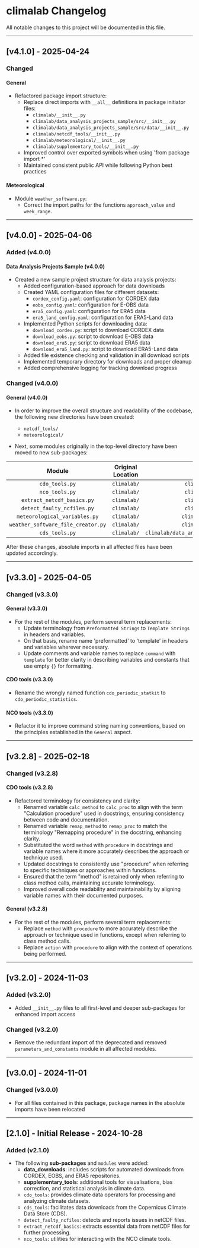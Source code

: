 # climalab Changelog

All notable changes to this project will be documented in this file.

---

## [v4.1.0] - 2025-04-24

### Changed

#### **General**

- Refactored package import structure:
  - Replace direct imports with `__all__` definitions in package initiator files:
    - `climalab/__init__.py`
    - `climalab/data_analysis_projects_sample/src/__init__.py`
    - `climalab/data_analysis_projects_sample/src/data/__init__.py`
    - `climalab/netcdf_tools/__init__.py`
    - `climalab/meteorological/__init__.py`
    - `climalab/supplementary_tools/__init__.py`
  - Improved control over exported symbols when using 'from package import *'
  - Maintained consistent public API while following Python best practices

#### **Meteorological**

- Module `weather_software.py`:
  - Correct the import paths for the functions `approach_value` and `week_range`.

---

## [v4.0.0] - 2025-04-06

### Added (v4.0.0)

#### **Data Analysis Projects Sample** (v4.0.0)

- Created a new sample project structure for data analysis projects:
  - Added configuration-based approach for data downloads
  - Created YAML configuration files for different datasets:
    - `cordex_config.yaml`: configuration for CORDEX data
    - `eobs_config.yaml`: configuration for E-OBS data
    - `era5_config.yaml`: configuration for ERA5 data
    - `era5_land_config.yaml`: configuration for ERA5-Land data
  - Implemented Python scripts for downloading data:
    - `download_cordex.py`: script to download CORDEX data
    - `download_eobs.py`: script to download E-OBS data
    - `download_era5.py`: script to download ERA5 data
    - `download_era5_land.py`: script to download ERA5-Land data
  - Added file existence checking and validation in all download scripts
  - Implemented temporary directory for downloads and proper cleanup
  - Added comprehensive logging for tracking download progress

### Changed (v4.0.0)

#### **General** (v4.0.0)

- In order to improve the overall structure and readability of the codebase, the following new directories have been created:
  - `netcdf_tools/`
  - `meteorological/`

- Next, some modules originally in the top-level directory have been moved to new sub-packages:

| Module | Original Location | New Location | New module name |
|:------:|:-----------------:|:------------:|:---------------:|
| `cdo_tools.py` | `climalab/` | `climalab/netcdf_tools/` | `cdo_tools.py` |
| `nco_tools.py` | `climalab/` | `climalab/netcdf_tools/` | `nco_tools.py` |
| `extract_netcdf_basics.py` | `climalab/` | `climalab/netcdf_tools/` | `extract_basics.py` |
| `detect_faulty_ncfiles.py` | `climalab/` | `climalab/netcdf_tools/` | `detect_faulty.py` |
| `meteorological_variables.py` | `climalab/` | `climalab/meteorological/` | `variables.py` |
| `weather_software_file_creator.py` | `climalab/` | `climalab/meteorological/` | `weather_software.py` |
| `cds_tools.py` | `climalab/` | `climalab/data_analysis_projects_sample/src/data/` | `cds_tools.py` |

After these changes, absolute imports in all affected files have been updated accordingly.

---

## [v3.3.0] - 2025-04-05

### Changed (v3.3.0)

#### **General** (v3.3.0)

- For the rest of the modules, perform several term replacements:
  - Update terminology from `Preformatted Strings` to `Template Strings` in headers and variables.
  - On that basis, rename name 'preformatted' to 'template' in headers and variables wherever necessary.
  - Update comments and variable names to replace `command` with `template` for better clarity in describing variables and constants that use empty `{}` for formatting.

#### **CDO tools** (v3.3.0)

- Rename the wrongly named function `cdo_periodic_statkit` to `cdo_periodic_statistics`.

#### **NCO tools** (v3.3.0)

- Refactor it to improve command string naming conventions, based on the principles established in the `General` aspect.

---

## [v3.2.8] - 2025-02-18

### Changed (v3.2.8)

#### **CDO tools** (v3.2.8)

- Refactored terminology for consistency and clarity:
  - Renamed variable `calc_method` to `calc_proc` to align with the term "Calculation procedure" used in docstrings, ensuring consistency between code and documentation.
  - Renamed variable `remap_method` to `remap_proc` to match the terminology "Remapping procedure" in the docstring, enhancing clarity.
  - Substituted the word `method` with `procedure` in docstrings and variable names where it more accurately describes the approach or technique used.
  - Updated docstrings to consistently use "procedure" when referring to specific techniques or approaches within functions.
  - Ensured that the term "method" is retained only when referring to class method calls, maintaining accurate terminology.
  - Improved overall code readability and maintainability by aligning variable names with their documented purposes.

#### **General** (v3.2.8)

- For the rest of the modules, perform several term replacements:
  - Replace `method` with `procedure` to more accurately describe the approach or technique used in functions, except when referring to class method calls.
  - Replace `action` with `procedure` to align with the context of operations being performed.

---

## [v3.2.0] - 2024-11-03

### Added (v3.2.0)

- Added `__init__.py` files to all first-level and deeper sub-packages for enhanced import access

### Changed (v3.2.0)

- Remove the redundant import of the deprecated and removed `parameters_and_constants` module in all affected modules.

---

## [v3.0.0] - 2024-11-01

### Changed (v3.0.0)

- For all files contained in this package, package names in the absolute imports have been relocated

---

## [2.1.0] - Initial Release - 2024-10-28

### Added (v2.1.0)

- The following **sub-packages** and `modules` were added:
  - **data_downloads**: includes scripts for automated downloads from CORDEX, EOBS, and ERA5 repositories.
  - **supplementary_tools**: additional tools for visualisations, bias correction, and statistical analysis in climate data.
  - `cdo_tools`: provides climate data operators for processing and analyzing climate datasets.
  - `cds_tools`: facilitates data downloads from the Copernicus Climate Data Store (CDS).
  - `detect_faulty_ncfiles`: detects and reports issues in netCDF files.
  - `extract_netcdf_basics`: extracts essential data from netCDF files for further processing.
  - `nco_tools`: utilities for interacting with the NCO climate tools.
